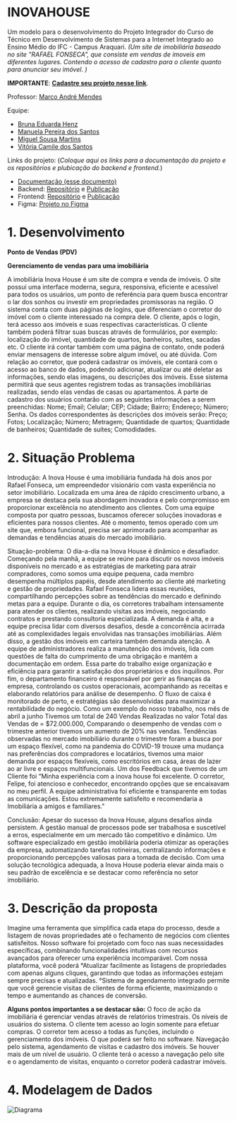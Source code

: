  # INOVAHOUSE

Um modelo para o desenvolvimento do Projeto Integrador do Curso de Técnico em Desenvolvimento de Sistemas para a Internet Integrado ao Ensino Médio do IFC - Campus Araquari.
*(Um site de imobiliária baseado no site "RAFAEL FONSECA", que consiste em vendas de imoveis em diferentes lugares. Contendo o acesso de cadastro para o cliente quanto para anunciar seu imóvel. )*

**IMPORTANTE**: [**Cadastre seu projeto nesse link**](https://github.com/Vi140906/HackatonIntegrado).

Professor: [Marco André Mendes](github.com/marcoandre)

Equipe:
- [Bruna Eduarda Henz](https://github.com/brunahenz)
- [Manuela Pereira dos Santos](https://github.com/asantosmanu)
- [Miguel Sousa Martins](https://github.com/miguelmartix)
- [Vitória Camile dos Santos](https://github.com/Vi140906)


Links do projeto:
(*Coloque aqui os links para a documentação do projeto e os repositórios e plubicação do backend e frontend.*)
-   [Documentação (esse documento)](https://github.com/Vi140906/TCC-2024)
-   Backend: [Repositório](github.com/marcoandre/pi-backend) e [Publicação](https://pi-backend.herokuapp.com/)
-   Frontend: [Repositório](https://github.com/Vi140906/HackatonIntegrado) e [Publicação](http://inovahouse.surge.sh/)
-   Figma: [Projeto no Figma](https://www.figma.com/design/NBYPVQZgF4cMe1t1GXjtJO/Untitled?fuid=1165328064245414931)

# 1. Desenvolvimento


**Ponto de Vendas (PDV)**

**Gerenciamento de vendas para uma imobiliária**

A imobiliária Inova House é um site de compra e venda de imóveis. O site possui uma interface moderna,  segura, responsiva, eficiente e acessível para todos os usuários, um ponto de referência para quem busca encontrar o lar dos sonhos ou investir em propriedades promissoras na região. 
O sistema conta com duas páginas de logins, que diferenciam o corretor do imóvel com o cliente interessado na compra dele. O cliente, após o login, terá acesso aos imóveis e suas respectivas características. O cliente também poderá filtrar suas buscas através de formulários, por exemplo: localização do imóvel, quantidade de quartos, banheiros, suítes, sacadas etc. O cliente irá contar também com uma página de contato, onde poderá enviar mensagens de interesse sobre algum imóvel, ou até dúvida.
Com relação ao corretor, que poderá cadastrar os imóveis, ele contará com o acesso ao banco de dados, podendo adicionar, atualizar ou até deletar as informações, sendo elas imagens, ou descrições dos imóveis. Esse sistema permitirá que seus agentes registrem todas as transações imobiliárias realizadas, sendo elas vendas de casas ou apartamentos.
A parte de cadastro dos usuários contarão com as seguintes informações a serem preenchidas:
Nome;
Email;
Celular;
CEP;
Cidade;
Bairro;
Endereço;
Número;
Senha.
Os dados correspondentes às descrições dos imóveis serão:
Preço;
Fotos;
Localização;
Número;
Metragem;
Quantidade de quartos;
Quantidade de banheiros;
Quantidade de suítes;
Comodidades.




# 2. Situação Problema

Introdução:
A Inova House é uma imobiliária fundada há dois anos por Rafael Fonseca, um empreendedor visionário com vasta experiência no setor imobiliário. Localizada em uma área de rápido crescimento urbano, a empresa se destaca pela sua abordagem inovadora e pelo compromisso em proporcionar excelência no atendimento aos clientes. Com uma equipe composta por quatro pessoas, buscamos oferecer soluções inovadoras e eficientes para nossos clientes. Até o momento, temos operado com um site que, embora funcional, precisa ser aprimorado para acompanhar as demandas e tendências atuais do mercado imobiliário.

Situação-problema:
O dia-a-dia na Inova House é dinâmico e desafiador. Começando pela manhã, a equipe se reúne para discutir os novos imóveis disponíveis no mercado e as estratégias de marketing para atrair compradores, como somos uma equipe pequena, cada membro desempenha múltiplos papéis, desde atendimento ao cliente até marketing e gestão de propriedades. Rafael Fonseca lidera essas reuniões, compartilhando percepções sobre as tendências do mercado e definindo metas para a equipe.
Durante o dia, os corretores trabalham intensamente para atender os clientes, realizando visitas aos imóveis, negociando contratos e prestando consultoria especializada. A demanda é alta, e a equipe precisa lidar com diversos desafios, desde a concorrência acirrada até as complexidades legais envolvidas nas transações imobiliárias.
Além disso, a gestão dos imóveis em carteira também demanda atenção. A equipe de administradores realiza a manutenção dos imóveis, lida com questões de falta do cumprimento de uma obrigação e mantém a documentação em ordem. Essa parte do trabalho exige organização e eficiência para garantir a satisfação dos proprietários e dos inquilinos.
Por fim, o departamento financeiro é responsável por gerir as finanças da empresa, controlando os custos operacionais, acompanhando as receitas e elaborando relatórios para análise de desempenho. O fluxo de caixa é monitorado de perto, e estratégias são desenvolvidas para maximizar a rentabilidade do negócio.
Como um  exemplo do nosso trabalho, nos mês de abril a junho Tivemos um total de  240 Vendas Realizadas no valor Total das Vendas de = $72.000.000, Comparando o desempenho de vendas com o trimestre anterior tivemos um aumento de 20% nas vendas. Tendências observadas no mercado imobiliário durante o trimestre foram a busca por um espaço flexível, como na pandemia do COVID-19 trouxe uma mudança nas preferências dos compradores e locatários, tivemos uma maior demanda por espaços flexíveis, como escritórios em casa, áreas de lazer ao ar livre e espaços multifuncionais. Um dos Feedback que tivemos de um  Cliente foi “Minha experiência com a inova house foi excelente. O corretor, Felipe, foi atencioso e conhecedor, encontrando opções que se encaixavam no meu perfil. A equipe administrativa foi eficiente e transparente em todas as comunicações. Estou extremamente satisfeito e recomendaria a Imobiliária a amigos e familiares."

Conclusão:
Apesar do sucesso da Inova House, alguns desafios ainda persistem. A gestão manual de processos pode ser trabalhosa e suscetível a erros, especialmente em um mercado tão competitivo e dinâmico. Um software especializado em gestão imobiliária poderia otimizar as operações da empresa, automatizando tarefas rotineiras, centralizando informações e proporcionando percepções  valiosas para a tomada de decisão. Com uma solução tecnológica adequada, a Inova House poderia elevar ainda mais o seu padrão de excelência e se destacar como referência no setor imobiliário.



# 3. Descrição da proposta

Imagine uma ferramenta que simplifica cada etapa do processo, desde a listagem de novas propriedades até o fechamento de negócios com clientes satisfeitos. Nosso software foi projetado com foco nas suas necessidades específicas, combinando funcionalidades intuitivas com recursos avançados para oferecer uma experiência incomparável. Com nossa plataforma, você poderá
°Atualizar facilmente as listagens de propriedades com apenas alguns cliques, garantindo que todas as informações estejam sempre precisas e atualizadas.
°Sistema de agendamento integrado permite que você gerencie visitas de clientes de forma eficiente, maximizando o tempo e aumentando as chances de conversão.


**Alguns pontos importantes a se destacar são:**
O foco de ação da imobiliária é gerenciar vendas através de relatórios trimestrais.
Os níveis de usuários do sistema. O cliente tem acesso ao login somente para efetuar compras. O corretor tem acesso a todas as funções, incluindo o gerenciamento dos imóveis.
O que poderá ser feito no software. Navegação pelo sistema, agendamento de visitas e cadastro dos  imóveis.
Se houver mais de um nível de usuário. O cliente terá o acesso a navegação pelo site e o agendamento de visitas, enquanto o corretor poderá cadastrar imóveis.   

# 4. Modelagem de Dados

![Diagrama](https://snapWONDERS.com/my/images/for/convert/ref/32abcc88c7-1516730-669b12b52d520/DIAGRAMA.webp)
